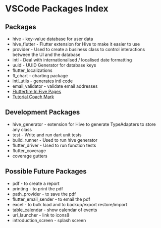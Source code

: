 # VSCode Packages Index

## Packages

- hive - key-value database for user data
- hive_flutter - Flutter extension for Hive to make it easier to use
- provider - Used to create a business class to control interactions between the UI and the database
- intl - Deal with internationalised / localised date formatting
- uuid - UUID Generator for database keys
- flutter_localizations
- fl_chart - charting package
- intl_utils - generates intl code
- email_validator - validate email addresses
- [Flutterfire In Five Pages](package-flutterfire-in-five-pages.md)
- [Tutorial Coach Mark](package-tutorial-coach-mark-in-five-pages.md)

## Development Packages

- hive_generator - extension for Hive to generate TypeAdapters to store any class
- test - Write and run dart unit tests
- build_runner - Used to run hive generator
- flutter_driver - Used to run function tests
- flutter_coverage
- coverage gutters

## Possible Future Packages

- pdf - to create a report
- printing - to print the pdf
- path_provider - to save the pdf
- flutter_email_sender - to email the pdf
- excel - to bulk load and to backup/export restore/import
- table_calendar - show calendar of events
- url_launcher - link to icons8
- introduction_screen - splash screen
